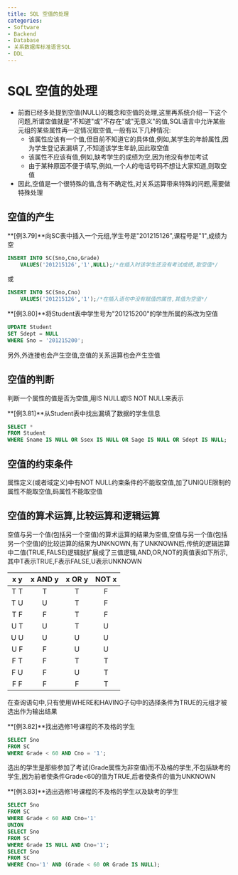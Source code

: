 ```yaml
---
title: SQL 空值的处理
categories:
- Software
- Backend
- Database
- 关系数据库标准语言SQL
- DDL
---
```

# SQL 空值的处理

- 前面已经多处提到空值(NULL)的概念和空值的处理,这里再系统介绍一下这个问题,所谓空值就是"不知道"或"不存在"或"无意义"的值,SQL语言中允许某些元组的某些属性再一定情况取空值,一般有以下几种情况:
    - 该属性应该有一个值,但目前不知道它的具体值,例如,某学生的年龄属性,因为学生登记表漏填了,不知道该学生年龄,因此取空值
    - 该属性不应该有值,例如,缺考学生的成绩为空,因为他没有参加考试
    - 由于某种原因不便于填写,例如,一个人的电话号码不想让大家知道,则取空值
- 因此,空值是一个很特殊的值,含有不确定性,对关系运算带来特殊的问题,需要做特殊处理

## 空值的产生

**[例3.79]**向SC表中插入一个元组,学生号是"201215126",课程号是"1",成绩为空

```sql
INSERT INTO SC(Sno,Cno,Grade)
	VALUES('201215126','1',NULL);/*在插入时该学生还没有考试成绩,取空值*/
```

或

```sql
INSERT INTO SC(Sno,Cno)
	VALUES('201215126','1');/*在插入语句中没有赋值的属性,其值为空值*/
```

**[例3.80]**将Student表中学生号为"201215200"的学生所属的系改为空值

```sql
UPDATE Student
SET Sdept = NULL
WHERE Sno = '201215200';
```

另外,外连接也会产生空值,空值的关系运算也会产生空值

## 空值的判断

判断一个属性的值是否为空值,用IS NULL或IS NOT NULL来表示

**[例3.81]**从Student表中找出漏填了数据的学生信息

```sql
SELECT *
FROM Student
WHERE Sname IS NULL OR Ssex IS NULL OR Sage IS NULL OR Sdept IS NULL;
```

## 空值的约束条件

属性定义(或者域定义)中有NOT NULL约束条件的不能取空值,加了UNIQUE限制的属性不能取空值,码属性不能取空值

## 空值的算术运算,比较运算和逻辑运算

空值与另一个值(包括另一个空值)的算术运算的结果为空值,空值与另一个值(包括另一个空值)的比较运算的结果为UNKNOWN,有了UNKNOWN后,传统的逻辑运算中二值(TRUE,FALSE)逻辑就扩展成了三值逻辑,AND,OR,NOT的真值表如下所示,其中T表示TRUE,F表示FALSE,U表示UNKNOWN

| x        y  | x AND y | x OR y | NOT x |
| :---------: | :-----: | :----: | :---: |
| T        T | T       | T      | F     |
| T        U | U | T | F     |
| T        F | F | T | F |
| U        T | U | T | U |
| U        U | U | U | U |
| U        F | F | U | U |
| F        T | F | T | T |
| F        U | F | U | T |
| F        F | F | F | T |

在查询语句中,只有使用WHERE和HAVING子句中的选择条件为TRUE的元组才被选出作为输出结果

**[例3.82]**找出选修1号课程的不及格的学生

```sql
SELECT Sno
FROM SC
WHERE Grade < 60 AND Cno = '1';
```

选出的学生是那些参加了考试(Grade属性为非空值)而不及格的学生,不包括缺考的学生,因为前者使条件Grade<60的值为TRUE,后者使条件的值为UNKNOWN

**[例3.83]**选出选修1号课程的不及格的学生以及缺考的学生

```sql
SELECT Sno
FROM SC
WHERE Grade < 60 AND Cno='1'
UNION
SELECT Sno
FROM SC
WHERE Grade IS NULL AND Cno='1';
SELECT Sno
FROM SC
WHERE Cno='1' AND (Grade < 60 OR Grade IS NULL);
```
